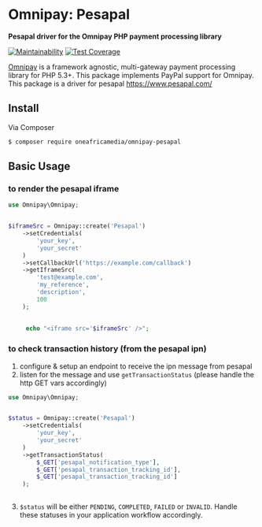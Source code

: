 # Omnipay: Pesapal

**Pesapal driver for the Omnipay PHP payment processing library**

[![Maintainability](https://api.codeclimate.com/v1/badges/0b7329e3c725e30c4344/maintainability)](https://codeclimate.com/github/lucidlogic/omnipay-pesapal/maintainability)
[![Test Coverage](https://api.codeclimate.com/v1/badges/0b7329e3c725e30c4344/test_coverage)](https://codeclimate.com/github/lucidlogic/omnipay-pesapal/test_coverage)

[Omnipay](https://github.com/thephpleague/omnipay) is a framework agnostic, multi-gateway payment
processing library for PHP 5.3+. This package implements PayPal support for Omnipay.
This package is a driver for pesapal https://www.pesapal.com/
## Install

Via Composer

``` bash
$ composer require oneafricamedia/omnipay-pesapal
```

## Basic Usage

### to render the pesapal iframe

``` php
use Omnipay\Omnipay;


$iframeSrc = Omnipay::create('Pesapal')
    ->setCredentials(
        'your_key', 
        'your_secret'
    )
    ->setCallbackUrl('https://example.com/callback')
    ->getIframeSrc(
        'test@example.com',
        'my_reference',
        'description',
        100
    );
    
    
     echo "<iframe src='$iframeSrc' />";
```

### to check transaction history (from the pesapal ipn)

1) configure & setup an endpoint to receive the ipn message from pesapal
2) listen for the message and use `getTransactionStatus` (please handle the http GET vars accordingly)

``` php
use Omnipay\Omnipay;


$status = Omnipay::create('Pesapal')
    ->setCredentials(
        'your_key', 
        'your_secret'
    )
    ->getTransactionStatus(
        $_GET['pesapal_notification_type'],
        $_GET['pesapal_transaction_tracking_id'],
        $_GET['pesapal_transaction_tracking_id']
    );
    
```
3) `$status` will be either `PENDING`, `COMPLETED`, `FAILED` or `INVALID`. Handle these statuses in your application workflow accordingly.

